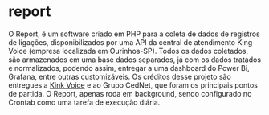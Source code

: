 # report

O Report, é um software criado em PHP para a coleta de dados de registros de ligações, disponibilizados por uma API da central de atendimento King Voice (empresa localizada em Ourinhos-SP). 
Todos os dados coletados, são armazenados em uma base dados separados, já com os dados tratados e normalizados, podendo assim, entregar a uma dashboard do Power Bi, Grafana, entre outras customizáveis. 
Os créditos desse projeto são entregues a [Kink Voice](https://kingvoice.com.br/) e ao Grupo CedNet, que foram os principais pontos de partida. 
O Report, apenas roda em background, sendo configurado no Crontab como uma tarefa de execução diária. 
